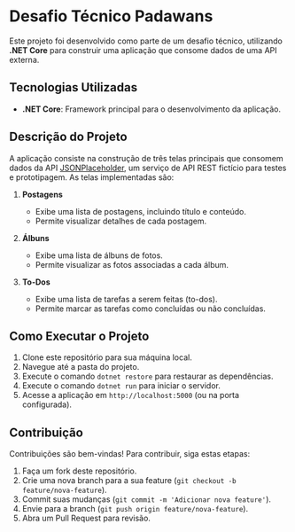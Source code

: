 # Desafio Técnico Padawans

Este projeto foi desenvolvido como parte de um desafio técnico, utilizando **.NET Core** para construir uma aplicação que consome dados de uma API externa.

## Tecnologias Utilizadas

- **.NET Core**: Framework principal para o desenvolvimento da aplicação.

## Descrição do Projeto

A aplicação consiste na construção de três telas principais que consomem dados da API [JSONPlaceholder](https://jsonplaceholder.typicode.com/), um serviço de API REST fictício para testes e prototipagem. As telas implementadas são:

1. **Postagens**
   - Exibe uma lista de postagens, incluindo título e conteúdo.
   - Permite visualizar detalhes de cada postagem.

2. **Álbuns**
   - Exibe uma lista de álbuns de fotos.
   - Permite visualizar as fotos associadas a cada álbum.

3. **To-Dos**
   - Exibe uma lista de tarefas a serem feitas (to-dos).
   - Permite marcar as tarefas como concluídas ou não concluídas.

## Como Executar o Projeto

1. Clone este repositório para sua máquina local.
2. Navegue até a pasta do projeto.
3. Execute o comando `dotnet restore` para restaurar as dependências.
4. Execute o comando `dotnet run` para iniciar o servidor.
5. Acesse a aplicação em `http://localhost:5000` (ou na porta configurada).

## Contribuição

Contribuições são bem-vindas! Para contribuir, siga estas etapas:

1. Faça um fork deste repositório.
2. Crie uma nova branch para a sua feature (`git checkout -b feature/nova-feature`).
3. Commit suas mudanças (`git commit -m 'Adicionar nova feature'`).
4. Envie para a branch (`git push origin feature/nova-feature`).
5. Abra um Pull Request para revisão.

